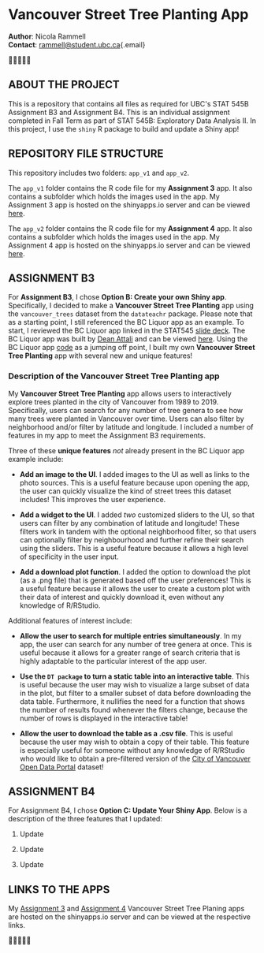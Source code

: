 # Vancouver Street Tree Planting App

**Author**: Nicola Rammell\
**Contact**: [rammell\@student.ubc.ca](mailto:rammell@student.ubc.ca){.email}

🌲🌳🌲🌳🌲

## ABOUT THE PROJECT

This is a repository that contains all files as required for UBC's STAT 545B Assignment B3 and Assignment B4. This is an individual assignment completed in Fall Term as part of STAT 545B: Exploratory Data Analysis II. In this project, I use the `shiny` R package to build and update a Shiny app!

## REPOSITORY FILE STRUCTURE

This repository includes two folders: `app_v1` and `app_v2`.

The `app_v1` folder contains the R code file for my **Assignment 3** app. It also contains a subfolder which holds the images used in the app. My Assignment 3 app is hosted on the shinyapps.io server and can be viewed [here](https://nicolarammell.shinyapps.io/app_v1/).

The `app_v2` folder contains the R code file for my **Assignment 4** app. It also contains a subfolder which holds the images used in the app. My Assignment 4 app is hosted on the shinyapps.io server and can be viewed [here](https://nicolarammell.shinyapps.io/app_v2/).

## ASSIGNMENT B3

For **Assignment B3**, I chose **Option B: Create your own Shiny app**. Specifically, I decided to make a **Vancouver Street Tree Planting** app using the `vancouver_trees` dataset from the `datateachr` package. Please note that as a starting point, I still referenced the BC Liquor app as an example. To start, I reviewed the BC Liquor app linked in the STAT545 [slide deck](https://docs.google.com/presentation/d/1dXhqqsD7dPOOdcC5Y7RW--dEU7UfU52qlb0YD3kKeLw/edit#slide=id.p). The BC Liquor app was built by [Dean Attali](https://github.com/daattali) and can be viewed [here](https://daattali.com/shiny/bcl/). Using the BC Liquor app [code](https://github.com/daattali/shiny-server/tree/master/bcl) as a jumping off point, I built my own **Vancouver Street Tree Planting** app with several new and unique features!

### Description of the Vancouver Street Tree Planting app

My **Vancouver Street Tree Planting** app allows users to interactively explore trees planted in the city of Vancouver from 1989 to 2019. Specifically, users can search for any number of tree genera to see how many trees were planted in Vancouver over time. Users can also filter by neighborhood and/or filter by latitude and longitude. I included a number of features in my app to meet the Assignment B3 requirements.

Three of these **unique features** *not* already present in the BC Liquor app example include:

-   **Add an image to the UI**. I added images to the UI as well as links to the photo sources. This is a useful feature because upon opening the app, the user can quickly visualize the kind of street trees this dataset includes! This improves the user experience.

-   **Add a widget to the UI**. I added *two* customized sliders to the UI, so that users can filter by any combination of latitude and longitude! These filters work in tandem with the optional neighborhood filter, so that users can optionally filter by neighbourhood and further refine their search using the sliders. This is a useful feature because it allows a high level of specificity in the user input.

-   **Add a download plot function**. I added the option to download the plot (as a .png file) that is generated based off the user preferences! This is a useful feature because it allows the user to create a custom plot with their data of interest and quickly download it, even without any knowledge of R/RStudio.

Additional features of interest include:

-   **Allow the user to search for multiple entries simultaneously**. In my app, the user can search for any number of tree genera at once. This is useful because it allows for a greater range of search criteria that is highly adaptable to the particular interest of the app user.

-   **Use the `DT package` to turn a static table into an interactive table**. This is useful because the user may wish to visualize a large subset of data in the plot, but filter to a smaller subset of data before downloading the data table. Furthermore, it nullifies the need for a function that shows the number of results found whenever the filters change, because the number of rows is displayed in the interactive table!

-   **Allow the user to download the table as a .csv file**. This is useful because the user may wish to obtain a copy of their table. This feature is especially useful for someone without any knowledge of R/RStudio who would like to obtain a pre-filtered version of the [City of Vancouver Open Data Portal](https://opendata.vancouver.ca/explore/dataset/street-trees/information/?disjunctive.species_name&disjunctive.common_name&disjunctive.on_street&disjunctive.neighbourhood_name) dataset!

## ASSIGNMENT B4

For Assignment B4, I chose **Option C: Update Your Shiny App**. Below is a description of the three features that I updated:

1.  Update

2.  Update

3.  Update

## LINKS TO THE APPS

My [Assignment 3](https://nicolarammell.shinyapps.io/app_v1/) and [Assignment 4](https://nicolarammell.shinyapps.io/app_v2/) Vancouver Street Tree Planing apps are hosted on the shinyapps.io server and can be viewed at the respective links.

🌲🌳🌲🌳🌲

